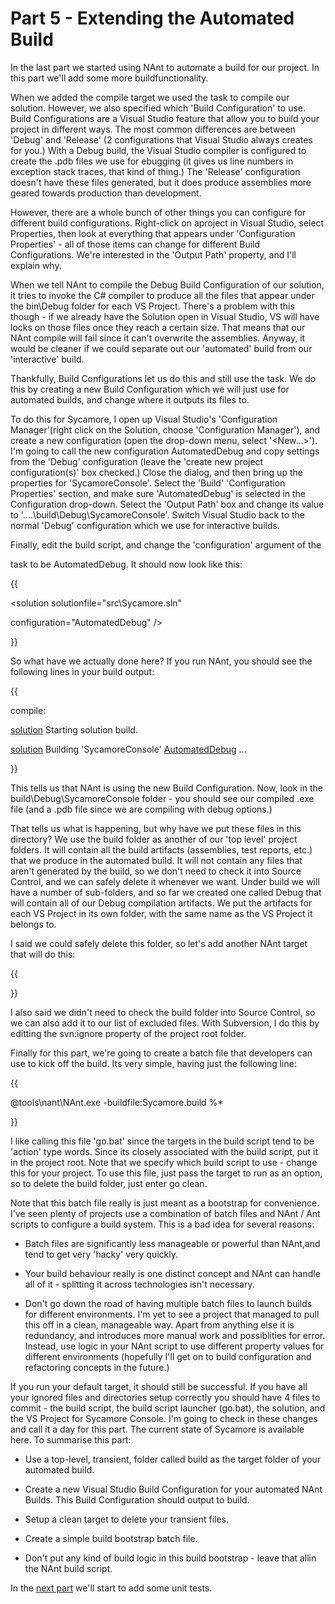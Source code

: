 # Part 5 - Extending the Automated Build
In the last part we started using NAnt to automate a build for our project. In this part we'll add some more buildfunctionality. 

When we added the compile target we used the <solution> task to compile our solution. However, we also specified which 'Build Configuration' to use. Build Configurations are a Visual Studio feature that allow you to build your project in different ways. The most common differences are between 'Debug' and 'Release' (2 configurations that Visual Studio always creates for you.) With a Debug build, the Visual Studio compiler is configured to create the .pdb files we use for ebugging (it gives us line numbers in exception stack traces, that kind of thing.) The 'Release' configuration doesn't have these files generated, but it does produce assemblies more geared towards production than development.

However, there are a whole bunch of other things you can configure for different build configurations. Right-click on aproject in Visual Studio, select Properties, then look at everything that appears under 'Configuration Properties' - all of those items can change for different Build Configurations. We're interested in the 'Output Path' property, and I'll explain why.

When we tell NAnt to compile the Debug Build Configuration of our solution, it tries to invoke the C# compiler to produce all the files that appear under the bin\Debug folder for each VS Project. There's a problem with this though - if we already have the Solution open in Visual Studio, VS will have locks on those files once they reach a certain size. That means that our NAnt compile will fail since it can't overwrite the assemblies. Anyway, it would be cleaner if we could separate out our 'automated' build from our 'interactive' build.

Thankfully, Build Configurations let us do this and still use the <solution> task. We do this by creating a new Build Configuration which we will just use for automated builds, and change where it outputs its files to. 

To do this for Sycamore, I open up Visual Studio's 'Configuration Manager'(right click on the Solution, choose 'Configuration Manager'), and create a new configuration (open the drop-down menu, select '<New...>'). I'm going to call the new configuration AutomatedDebug and copy settings from the 'Debug' configuration (leave the 'create new project configuration(s)' box checked.) Close the dialog, and then bring up the properties for 'SycamoreConsole'. Select the 'Build' 'Configuration Properties' section, and make sure 'AutomatedDebug' is selected in the Configuration drop-down. Select the 'Output Path' box and change its value to '..\..\build\Debug\SycamoreConsole'. Switch Visual Studio back to the normal 'Debug' configuration which we use for interactive builds.

Finally, edit the build script, and change the 'configuration' argument of the
<solution> task to be AutomatedDebug. It should now look like this:

{{
<target name="compile">
<solution solutionfile="src\Sycamore.sln"
configuration="AutomatedDebug" />
</target>
}}

So what have we actually done here? If you run NAnt, you should see the following lines in your build output:

{{
compile:
[solution](solution) Starting solution build.
[solution](solution) Building 'SycamoreConsole' [AutomatedDebug](AutomatedDebug) ...
}}

This tells us that NAnt is using the new Build Configuration. Now, look in the build\Debug\SycamoreConsole folder - you should see our compiled .exe file (and a .pdb file since we are compiling with debug options.) 

That tells us what is happening, but why have we put these files in this directory? We use the build folder as another of our 'top level' project folders. It will contain all the build artifacts (assemblies, test reports, etc.) that we produce in the automated build. It will not contain any files that aren't generated by the build, so we don't need to check it into Source Control, and we can safely delete it whenever we want. Under build we will have a number of sub-folders, and so far we created one called Debug that will contain all of our Debug compilation artifacts. We put the artifacts for each VS Project in its own folder, with the same name as the VS Project it belongs to.

I said we could safely delete this folder, so let's add another NAnt target that will do this:

{{
<target name="clean">
<delete dir="build" if="${directory::exists('build')}"/>
</target>
}}

I also said we didn't need to check the build folder into Source Control, so we can also add it to our list of excluded files. With Subversion, I do this by editting the svn:ignore property of the project root folder. 

Finally for this part, we're going to create a batch file that developers can use to kick off the build. Its very simple, having just the following line:

{{ 
@tools\nant\NAnt.exe -buildfile:Sycamore.build %* 
}}

I like calling this file 'go.bat' since the targets in the build script tend to be 'action' type words. Since its closely associated with the build script, put it in the project root. Note that we specify which build script to use - change this for your project. To use this file, just pass the target to run as an option, so to delete the build folder, just enter go clean.

Note that this batch file really is just meant as a bootstrap for convenience. I've seen plenty of projects use a combination of batch files and NAnt / Ant scripts to configure a build system. This is a bad idea for several reasons:

* Batch files are significantly less manageable or powerful than NAnt,and tend to get very 'hacky' very quickly.
* Your build behaviour really is one distinct concept and NAnt can handle all of it - splitting it across technologies isn't necessary.
* Don't go down the road of having multiple batch files to launch builds for different environments. I'm yet to see a project that managed to pull this off in a clean, manageable way. Apart from anything else it is redundancy, and introduces more manual work and possiblities for error. Instead, use logic in your NAnt script to use different property values for different environments (hopefully I'll get on to build configuration and refactoring concepts in the future.)

If you run your default target, it should still be successful. If you have all your ignored files and directories setup correctly you should have 4 files to commit - the build script, the build script launcher (go.bat), the solution, and the VS Project for Sycamore Console. I'm going to check in these changes and call it a day for this part. The current state of Sycamore is available here. To summarise this part:
* Use a top-level, transient, folder called build as the target folder of your automated build.
* Create a new Visual Studio Build Configuration for your automated NAnt Builds. This Build Configuration should output to build.
* Setup a clean target to delete your transient files.
* Create a simple build bootstrap batch file.
* Don't put any kind of build logic in this build bootstrap - leave that allin the NAnt build script.
In the [next part](http://www.codeplex.com/treesurgeon/Wiki/View.aspx?title=DevelopmentTreePart6) we'll start to add some unit tests.